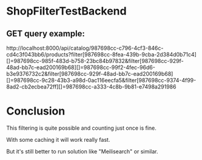 # ShopFilterTestBackend

## GET query example:
http://localhost:8000/api/catalog/987698cc-c796-4cf3-846c-cd4c3f043bb6/products?filter[987698cc-8fea-439b-9cba-2d384d0b71c4][]=987698cc-985f-483d-b758-23bc84b97832&filter[987698cc-929f-48ad-bb7c-ead200169b68][]=987698cc-99f2-4fec-96d6-b3e9376732c2&filter[987698cc-929f-48ad-bb7c-ead200169b68][]=987698cc-9c28-43b3-a98d-0ac116eecfa5&filter[987698cc-9374-4f99-8ad2-cb2ecbea72ff][]=987698cc-a333-4c8b-9b81-e7498a291986

# Conclusion
This filtering is quite possible and counting just once is fine.

With some caching it will work really fast.

But it's still better to run solution like "Meilisearch" or similar.